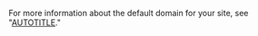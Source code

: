 For more information about the default domain for your site, see "[AUTOTITLE](/pages/getting-started-with-github-pages/about-github-pages#types-of-github-pages-sites)."
